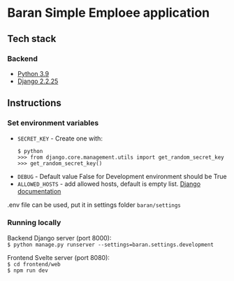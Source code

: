 # Baran Simple Emploee application

## Tech stack

### Backend

- [Python 3.9](https://www.python.org/)
- [Django 2.2.25](https://www.djangoproject.com/)

## Instructions

### Set environment variables

- `SECRET_KEY` - Create one with:
    ```
    $ python
    >>> from django.core.management.utils import get_random_secret_key
    >>> get_random_secret_key()
    ```
- `DEBUG` - Default value False for Development environment should be True
- `ALLOWED_HOSTS` - add allowed hosts, default is empty
  list. [Django documentation](https://docs.djangoproject.com/en/2.2/ref/settings/#allowed-hosts)

.env file can be used, put it in settings folder `baran/settings`

### Running locally

Backend Django server (port 8000):  
`$ python manage.py runserver --settings=baran.settings.development`

Frontend Svelte server (port 8080):  
`$ cd frontend/web`  
`$ npm run dev`

